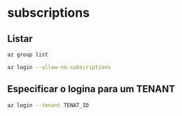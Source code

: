 # subscriptions

## Listar

```bash
az group list
```

```bash
az login --allow-no-subscriptions
```

## Especificar o logina para um TENANT

```bash
az login --tenant TENAT_ID
```
